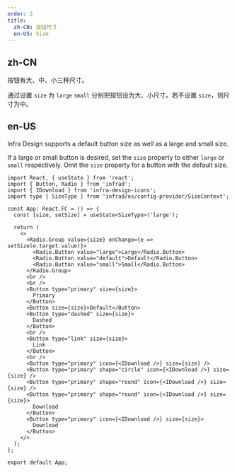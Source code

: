 ```yaml
---
order: 2
title:
  zh-CN: 按钮尺寸
  en-US: Size
---
```


## zh-CN

按钮有大、中、小三种尺寸。

通过设置 `size` 为 `large` `small` 分别把按钮设为大、小尺寸。若不设置 `size`，则尺寸为中。

## en-US

Infra Design supports a default button size as well as a large and small size.

If a large or small button is desired, set the `size` property to either `large` or `small` respectively. Omit the `size` property for a button with the default size.

```tsx
import React, { useState } from 'react';
import { Button, Radio } from 'infrad';
import { IDownload } from 'infra-design-icons';
import type { SizeType } from 'infrad/es/config-provider/SizeContext';

const App: React.FC = () => {
  const [size, setSize] = useState<SizeType>('large');

  return (
    <>
      <Radio.Group value={size} onChange={e => setSize(e.target.value)}>
        <Radio.Button value="large">Large</Radio.Button>
        <Radio.Button value="default">Default</Radio.Button>
        <Radio.Button value="small">Small</Radio.Button>
      </Radio.Group>
      <br />
      <br />
      <Button type="primary" size={size}>
        Primary
      </Button>
      <Button size={size}>Default</Button>
      <Button type="dashed" size={size}>
        Dashed
      </Button>
      <br />
      <Button type="link" size={size}>
        Link
      </Button>
      <br />
      <Button type="primary" icon={<IDownload />} size={size} />
      <Button type="primary" shape="circle" icon={<IDownload />} size={size} />
      <Button type="primary" shape="round" icon={<IDownload />} size={size} />
      <Button type="primary" shape="round" icon={<IDownload />} size={size}>
        Download
      </Button>
      <Button type="primary" icon={<IDownload />} size={size}>
        Download
      </Button>
    </>
  );
};

export default App;
```
